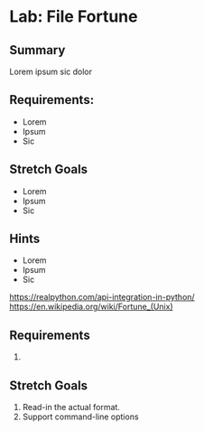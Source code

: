 # Lab: File Fortune

## Summary
Lorem ipsum sic dolor

## Requirements: 
* Lorem
* Ipsum
* Sic
    
## Stretch Goals
* Lorem
* Ipsum
* Sic













## Hints 
* Lorem 
* Ipsum
* Sic



















https://realpython.com/api-integration-in-python/
https://en.wikipedia.org/wiki/Fortune_(Unix)


## Requirements
1. 

## Stretch Goals
1. Read-in the actual format.
2. Support command-line options
